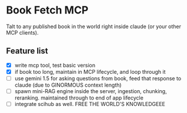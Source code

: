# Book Fetch MCP
Talt to any published book in the world right inside claude (or your other MCP clients).

## Feature list
- [x] write mcp tool, test basic version
- [x] if book too long, maintain in MCP lifecycle, and loop through it
- [ ] use gemini 1.5 for asking questions from book, feed that response to claude (due to GINORMOUS context length)
- [ ] spawn mini-RAG engine inside the server, ingestion, chunking, reranking. maintained through to end of app lifecycle
- [ ] integrate scihub as well. FREE THE WORLD'S KNOWLEDGEEE